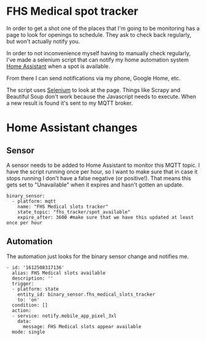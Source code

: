 # FHS Medical spot tracker

In order to get a shot one of the places that I'm going to be monitoring has a page to look for openings to schedule.  They ask to check back regularly, but won't actually notify you.

In order to not inconvenience myself having to manually check regularly, I've made a selenium script that can notify my home automation system [Home Assistant](https://www.home-assistant.io/) when a spot is available.

From there I can send notifications via my phone, Google Home, etc.

The script uses [Selenium](https://www.selenium.dev/) to look at the page.  Things like Scrapy and Beautiful Soup don't work because the Javascript needs to execute.
When a new result is found it's sent to my MQTT broker.

# Home Assistant changes


## Sensor
A sensor needs to be added to Home Assistant to monitor this MQTT topic. I have the script running once per hour, so I want to make sure that in case it stops running I don't have a false negative (or positive!).  That means this gets set to "Unavailable" when it expires and hasn't gotten an update.

```
binary_sensor:
  - platform: mqtt
    name: "FHS Medical slots tracker"
    state_topic: "fhs_tracker/spot_available"
    expire_after: 3600 #make sure that we have this updated at least once per hour
```

## Automation
The automation just looks for the binary sensor change and notifies me.
```
- id: '1612508317136'
  alias: FHS Medical slots available
  description: ''
  trigger:
  - platform: state
    entity_id: binary_sensor.fhs_medical_slots_tracker
    to: 'on'
  condition: []
  action:
  - service: notify.mobile_app_pixel_3xl
    data:
      message: FHS Medical slots appear available
  mode: single
```
